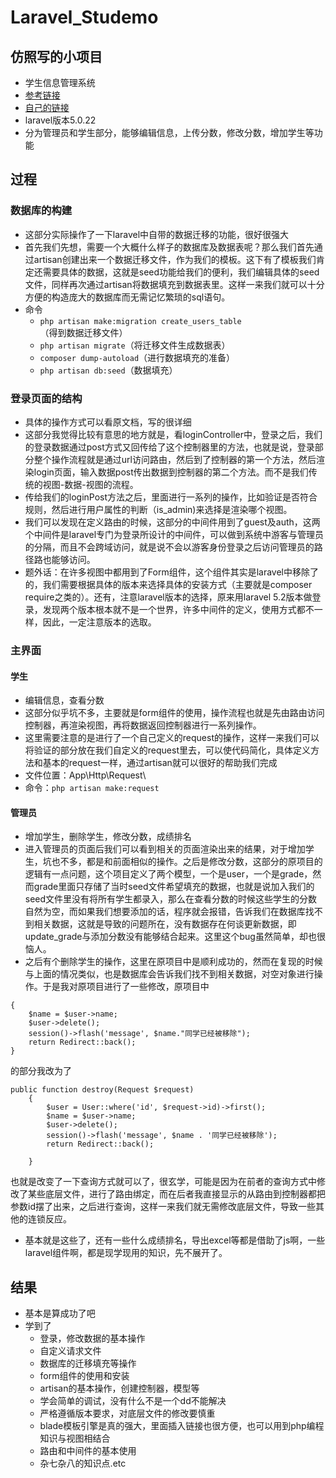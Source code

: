 # Laravel_Studemo
## 仿照写的小项目
- 学生信息管理系统
- [参考链接](https://github.com/rrylee/StuGradeWithLaravel5)
- [自己的链接](https://github.com/zL1nX/Laravel_Studemo)
- laravel版本5.0.22
- 分为管理员和学生部分，能够编辑信息，上传分数，修改分数，增加学生等功能

## 过程
### 数据库的构建
- 这部分实际操作了一下laravel中自带的数据迁移的功能，很好很强大
- 首先我们先想，需要一个大概什么样子的数据库及数据表呢？那么我们首先通过artisan创建出来一个数据迁移文件，作为我们的模板。这下有了模板我们肯定还需要具体的数据，这就是seed功能给我们的便利，我们编辑具体的seed文件，同样再次通过artisan将数据填充到数据表里。这样一来我们就可以十分方便的构造庞大的数据库而无需记忆繁琐的sql语句。
- 命令
    - `php artisan make:migration create_users_table`（得到数据迁移文件）
    - `php artisan migrate`（将迁移文件生成数据表）
    - `composer dump-autoload`（进行数据填充的准备）
    - `php artisan db:seed`（数据填充）

### 登录页面的结构
- 具体的操作方式可以看原文档，写的很详细
- 这部分我觉得比较有意思的地方就是，看loginController中，登录之后，我们的登录数据通过post方式又回传给了这个控制器里的方法，也就是说，登录部分整个操作流程就是通过url访问路由，然后到了控制器的第一个方法，然后渲染login页面，输入数据post传出数据到控制器的第二个方法。而不是我们传统的视图-数据-视图的流程。
- 传给我们的loginPost方法之后，里面进行一系列的操作，比如验证是否符合规则，然后进行用户属性的判断（is_admin)来选择是渲染哪个视图。
- 我们可以发现在定义路由的时候，这部分的中间件用到了guest及auth，这两个中间件是laravel专门为登录所设计的中间件，可以做到系统中游客与管理员的分隔，而且不会跨域访问，就是说不会以游客身份登录之后访问管理员的路径路也能够访问。
- 题外话：在许多视图中都用到了Form组件，这个组件其实是laravel中移除了的，我们需要根据具体的版本来选择具体的安装方式（主要就是composer require之类的）。还有，注意laravel版本的选择，原来用laravel 5.2版本做登录，发现两个版本根本就不是一个世界，许多中间件的定义，使用方式都不一样，因此，一定注意版本的选取。

### 主界面
#### 学生
- 编辑信息，查看分数
- 这部分似乎坑不多，主要就是form组件的使用，操作流程也就是先由路由访问控制器，再渲染视图，再将数据返回控制器进行一系列操作。
- 这里需要注意的是进行了一个自己定义的request的操作，这样一来我们可以将验证的部分放在我们自定义的request里去，可以使代码简化，具体定义方法和基本的request一样，通过artisan就可以很好的帮助我们完成
- 文件位置：App\Http\Request\
- 命令：`php artisan make:request`

#### 管理员
- 增加学生，删除学生，修改分数，成绩排名
- 进入管理员的页面后我们可以看到相关的页面渲染出来的结果，对于增加学生，坑也不多，都是和前面相似的操作。之后是修改分数，这部分的原项目的逻辑有一点问题，这个项目定义了两个模型，一个是user，一个是grade，然而grade里面只存储了当时seed文件希望填充的数据，也就是说加入我们的seed文件里没有将所有学生都录入，那么在查看分数的时候这些学生的分数自然为空，而如果我们想要添加的话，程序就会报错，告诉我们在数据库找不到相关数据，这就是导致的问题所在，没有数据存在何谈更新数据，即update_grade与添加分数没有能够结合起来。这里这个bug虽然简单，却也很恼人。
- 之后有个删除学生的操作，这里在原项目中是顺利成功的，然而在复现的时候与上面的情况类似，也是数据库会告诉我们找不到相关数据，对空对象进行操作。于是我对原项目进行了一些修改，原项目中
```public function destroy(User $user)
{
    $name = $user->name;
    $user->delete();
    session()->flash('message', $name."同学已经被移除");
    return Redirect::back();
}
```
的部分我改为了
```
public function destroy(Request $request)
    {
        $user = User::where('id', $request->id)->first();
        $name = $user->name;
        $user->delete();
        session()->flash('message', $name . '同学已经被移除');
        return Redirect::back();

    }
```
也就是改变了一下查询方式就可以了，很玄学，可能是因为在前者的查询方式中修改了某些底层文件，进行了路由绑定，而在后者我直接显示的从路由到控制器都把参数id摆了出来，之后进行查询，这样一来我们就无需修改底层文件，导致一些其他的连锁反应。
- 基本就是这些了，还有一些什么成绩排名，导出excel等都是借助了js啊，一些laravel组件啊，都是现学现用的知识，先不展开了。

## 结果
- 基本是算成功了吧
- 学到了
    - 登录，修改数据的基本操作
    - 自定义请求文件
    - 数据库的迁移填充等操作
    - form组件的使用和安装
    - artisan的基本操作，创建控制器，模型等
    - 学会简单的调试，没有什么不是一个dd不能解决
    - 严格遵循版本要求，对底层文件的修改要慎重
    - blade模板引擎是真的强大，里面插入链接也很方便，也可以用到php编程知识与视图相结合
    - 路由和中间件的基本使用
    - 杂七杂八的知识点.etc
